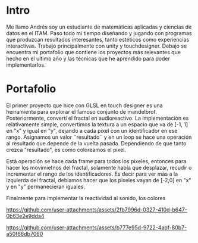 # Intro

Me llamo Andrés soy un estudiante de matemáticas aplicadas y ciencias de datos en el ITAM. Paso todo mi tiempo diseñando y jugando con programas que produzcan resultados interesantes, tanto estéticos como experiencias interactivas. Trabajo principalmente con unity y touchdesigner. Debajo se encuentra mi portafolio que contiene los proyectos más relevantes que hecho en el ultimo año y las técnicas que he aprendido para poder implementarlos.


# Portafolio 

El primer proyecto que hice con GLSL en touch designer es una herramienta para explorar el famoso conjunto de mandelbrot. Posteriormente, convertí el fractal en audioreactivo. La implementación es relativamente simple, convertimos la textura a un espacio que va de [-1, 1] en "x" y igual en "y", dejando a cada pixel con un identificador en ese rango. Asignamos un valor ¨resultado¨ y en un loop se hace una operación al resultado que depende de la vuelta pasada. Dependiendo de que tanto  crezca "resultado", es como coloreamos el pixel. 

Está operación se hace cada frame para todos los pixeles, entonces para hacer los movimietnos del fractal, solamente había que desplazar, recudir o incrementar el rango de los identificadores. Es decir para ver más a la izquierda del fractal, debiamos hacer que los pixeles vayan de [-2,0] en "x" y en "y" permanecieran iguales. 

Finalmente para implementar la reactividad al sonido, los colores 


https://github.com/user-attachments/assets/2fb7996d-0327-410d-b647-0b63e2e9dda4




https://github.com/user-attachments/assets/b777e95d-9722-4abf-80b7-a50f66db7060

